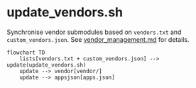 # update_vendors.sh

Synchronise vendor submodules based on `vendors.txt` and `custom_vendors.json`. See [vendor_management.md](vendor_management.md) for details.

```mermaid
flowchart TD
    lists[vendors.txt + custom_vendors.json] --> update(update_vendors.sh)
    update --> vendor[vendor/]
    update --> appsjson[apps.json]
```
